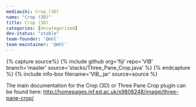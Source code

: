 ```yaml
---
mediawiki: Crop_(3D)
name: "Crop (3D)"
title: Crop (3D)
categories: [Uncategorized]
dev-status: "stable"
team-founder: '@mhl'
team-maintainer: '@mhl'
---
```



{% capture source%}
{% include github org='fiji' repo='VIB' branch='master' source='stacks/Three_Pane_Crop.java' %}
{% endcapture %}
{% include info-box filename='VIB\_.jar' source=source %}

The main documentation for the Crop (3D) or Three Pane Crop plugin can be found here: http://homepages.inf.ed.ac.uk/s9808248/imagej/three-pane-crop/


